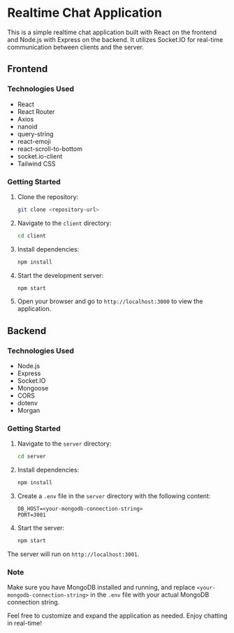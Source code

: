 # Realtime Chat Application

This is a simple realtime chat application built with React on the frontend and Node.js with Express on the backend. It utilizes Socket.IO for real-time communication between clients and the server.

## Frontend

### Technologies Used
- React
- React Router
- Axios
- nanoid
- query-string
- react-emoji
- react-scroll-to-bottom
- socket.io-client
- Tailwind CSS

### Getting Started
1. Clone the repository:
   ```bash
   git clone <repository-url>
   ```

2. Navigate to the `client` directory:
   ```bash
   cd client
   ```

3. Install dependencies:
   ```bash
   npm install
   ```

4. Start the development server:
   ```bash
   npm start
   ```

5. Open your browser and go to `http://localhost:3000` to view the application.

## Backend

### Technologies Used
- Node.js
- Express
- Socket.IO
- Mongoose
- CORS
- dotenv
- Morgan

### Getting Started
1. Navigate to the `server` directory:
   ```bash
   cd server
   ```

2. Install dependencies:
   ```bash
   npm install
   ```

3. Create a `.env` file in the `server` directory with the following content:
   ```
   DB_HOST=<your-mongodb-connection-string>
   PORT=3001
   ```

4. Start the server:
   ```bash
   npm start
   ```

The server will run on `http://localhost:3001`.

### Note
Make sure you have MongoDB installed and running, and replace `<your-mongodb-connection-string>` in the `.env` file with your actual MongoDB connection string.

Feel free to customize and expand the application as needed. Enjoy chatting in real-time!